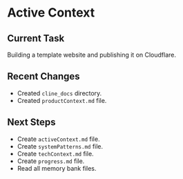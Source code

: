 # Active Context

## Current Task
Building a template website and publishing it on Cloudflare.

## Recent Changes
- Created `cline_docs` directory.
- Created `productContext.md` file.

## Next Steps
- Create `activeContext.md` file.
- Create `systemPatterns.md` file.
- Create `techContext.md` file.
- Create `progress.md` file.
- Read all memory bank files.
